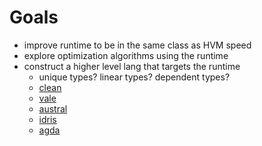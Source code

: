 # Goals

- improve runtime to be in the same class as HVM speed
- explore optimization algorithms using the runtime
- construct a higher level lang that targets the runtime
    - unique types? linear types? dependent types?
    - [clean](https://clean-lang.org/)
    - [vale](https://vale.dev/)
    - [austral](https://austral-lang.org/)
    - [idris](https://www.idris-lang.org/)
    - [agda](https://wiki.portal.chalmers.se/agda/pmwiki.php)
